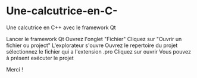 # Une-calcutrice-en-C-
Une calcutrice en C++ avec le framework Qt

Lancer le framework Qt
Ouvrez l'onglet "Fichier"
Cliquez sur "Ouvrir un fichier ou project"
L'explorateur s'ouvre
Ouvrez le repertoire du projet
sélectionnez le fichier qui a l'extension .pro
Cliquez sur ouvrir
Vous pouvez à présent exécuter le projet

Merci !
